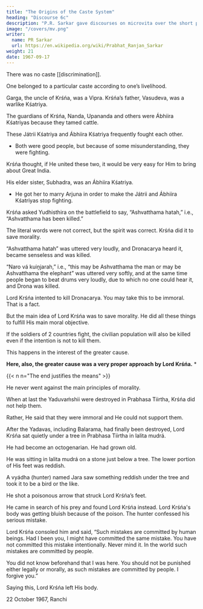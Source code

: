 ```yaml
---
title: "The Origins of the Caste System"
heading: "Discourse 6c"
description: "P.R. Sarkar gave discourses on microvita over the short period of two and a half years from December 1986 to June 1989 at the very end of His life."
image: "/covers/mv.png"
writer:
  name: PR Sarkar
  url: https://en.wikipedia.org/wiki/Prabhat_Ranjan_Sarkar
weight: 21
date: 1967-09-17
---
```




There was no caste [[discrimination]].

One belonged to a particular caste according to one’s livelihood.

Garga, the uncle of Krśńa, was a Vipra. Krśńa’s father, Vasudeva, was a warlike Kśatriya. 

The guardians of Krśńa, Nanda, Upananda and others were Ábhiira Kśatriyas because they tamed cattle. 

These Játrii Kśatriya and Ábhiira Kśatriya frequently fought each other.
- Both were good people, but because of some misunderstanding, they were fighting. 

Krśńa thought, if He united these two, it would be very easy for Him to bring about Great India.

<!-- He applied His practical approach.  -->

His elder sister, Subhadra, was an Ábhiira Kśatriya.
- He got her to marry Arjuna in order to make the Játrii and Ábhiira Kśatriyas stop fighting.

<!-- Let’s take yet another instance of Lord Krśńa’s practical approach.  -->

Krśńa asked Yudhisthira on the battlefield to say, “Ashvatthama hatah,” i.e., “Ashvatthama has been killed.” 

The literal words were not correct, but the spirit was correct. Krśńa did it to save morality.

“Ashvatthama hatah” was uttered very loudly, and Dronacarya heard it, became senseless and was killed. 

“Naro vá kuiṋjarah,” i.e., “this may be Ashvatthama the man or may be Ashvatthama the elephant” was uttered very softly, and at the same time people began to beat drums very loudly, due to which no one could hear it, and Drona was killed.



Lord Krśńa intented to kill Dronacarya. You may take this to be immoral. That is a fact.

But the main idea of Lord Krśńa was to save morality. He did all these things to fulfill His main moral objective.

If the soldiers of 2 countries fight, the civilian population will also be killed even if the intention is not to kill them.

This happens in the interest of the greater cause.

**Here, also, the greater cause was a very proper approach by Lord Krśńa.** *

{{< n n="The end justifies the means" >}}


He never went against the main principles of morality. 

When at last the Yaduvaḿshii were destroyed in Prabhasa Tiirtha, Krśńa did not help them. 

Rather, He said that they were immoral and He could not support them.

After the Yadavas, including Balarama, had finally been destroyed, Lord Krśńa sat quietly under a tree in Prabhasa Tiirtha in lalita mudrá. 

He had become an octogenarian. He had grown old.

<!-- At the end of His life, He again showed His practical approach and His understanding of the purpose of life.  -->

He was sitting in lalita mudrá on a stone just below a tree. The lower portion of His feet was reddish. 

A vyádha (hunter) named Jara saw something reddish under the tree and took it to be a bird or the like. 

He shot a poisonous arrow that struck Lord Krśńa’s feet.

He came in search of his prey and found Lord Krśńa instead. Lord Krśńa's body was getting bluish because of the poison. The hunter confessed his serious mistake.

Lord Krśńa consoled him and said, “Such mistakes are committed by human beings. Had I been you, I might have committed the same mistake. You have not committed this mistake intentionally. Never mind it. In the world such mistakes are committed by people. 

You did not know beforehand that I was here. You should not be punished either legally or morally, as such mistakes are committed by people. I forgive you.” 

Saying this, Lord Krśńa left His body.


22 October 1967, Ranchi